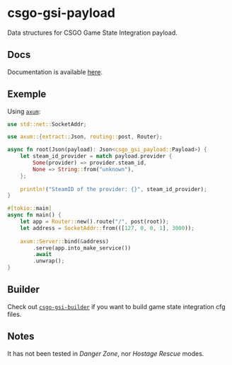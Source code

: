# csgo-gsi-payload

Data structures for CSGO Game State Integration payload.

## Docs

Documentation is available
[here](https://docs.rs/csgo-gsi-payload/0.1.0/csgo_gsi_payload/).

## Exemple

Using [`axum`](https://github.com/tokio-rs/axum):

```rust
use std::net::SocketAddr;

use axum::{extract::Json, routing::post, Router};

async fn root(Json(payload): Json<csgo_gsi_payload::Payload>) {
    let steam_id_provider = match payload.provider {
        Some(provider) => provider.steam_id,
        None => String::from("unknown"),
    };
    
    println!("SteamID of the provider: {}", steam_id_provider);
}

#[tokio::main]
async fn main() {
    let app = Router::new().route("/", post(root));
    let address = SocketAddr::from(([127, 0, 0, 1], 3000));
    
    axum::Server::bind(&address)
        .serve(app.into_make_service())
        .await
        .unwrap();
}
```

## Builder

Check out [`csgo-gsi-builder`](https://github.com/Aziks0/csgo-gsi-builder) if
you want to build game state integration cfg files.

## Notes

It has not been tested in _Danger Zone_, nor _Hostage Rescue_ modes.
